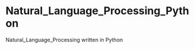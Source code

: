 Natural_Language_Processing_Python
==================================

Natural_Language_Processing written in Python